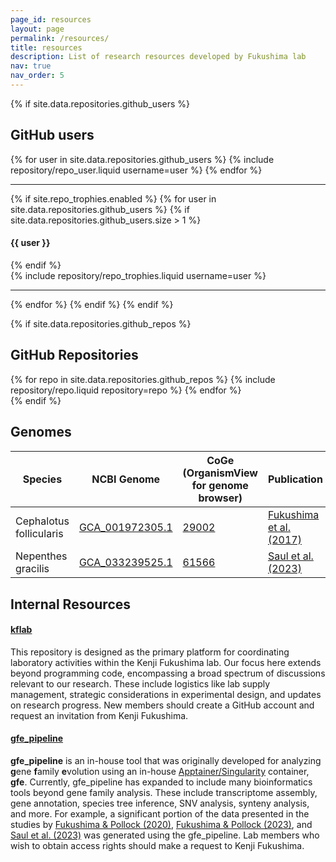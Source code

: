 ```yaml
---
page_id: resources
layout: page
permalink: /resources/
title: resources
description: List of research resources developed by Fukushima lab
nav: true
nav_order: 5
---
```


{% if site.data.repositories.github_users %}

## GitHub users

<div class="repositories d-flex flex-wrap flex-md-row flex-column justify-content-between align-items-center">
  {% for user in site.data.repositories.github_users %}
    {% include repository/repo_user.liquid username=user %}
  {% endfor %}
</div>

---

{% if site.repo_trophies.enabled %}
{% for user in site.data.repositories.github_users %}
{% if site.data.repositories.github_users.size > 1 %}

  <h4>{{ user }}</h4>
  {% endif %}
  <div class="repositories d-flex flex-wrap flex-md-row flex-column justify-content-between align-items-center">
  {% include repository/repo_trophies.liquid username=user %}
  </div>

---

{% endfor %}
{% endif %}
{% endif %}

{% if site.data.repositories.github_repos %}
  
## GitHub Repositories

<div class="repositories d-flex flex-wrap flex-md-row flex-column justify-content-between align-items-center">
  {% for repo in site.data.repositories.github_repos %}
    {% include repository/repo.liquid repository=repo %}
  {% endfor %}
</div>
{% endif %}
  
## Genomes

| Species                 | NCBI Genome                                                                      | CoGe (OrganismView for genome browser)                       | Publication                                                                |
| ----------------------- | -------------------------------------------------------------------------------- | ------------------------------------------------------------ | -------------------------------------------------------------------------- |
| Cephalotus follicularis | [GCA_001972305.1](https://www.ncbi.nlm.nih.gov/datasets/genome/GCA_001972305.1/) | [29002](https://genomevolution.org/coge/GenomeInfo.pl?gid=29002) | [Fukushima et al. (2017)](https://www.nature.com/articles/s41559-016-0059) |
| Nepenthes gracilis      | [GCA_033239525.1](https://www.ncbi.nlm.nih.gov/datasets/genome/GCA_033239525.1/) | [61566](https://genomevolution.org/coge/GenomeInfo.pl?gid=61566) | [Saul et al. (2023)](https://www.nature.com/articles/s41477-023-01562-2)   |

<div style="margin-top: 30px;"></div>
  
## Internal Resources

#### [kflab](https://github.com/kfuku52/kflab)

This repository is designed as the primary platform for coordinating laboratory activities within the Kenji Fukushima lab. Our focus here extends beyond programming code, encompassing a broad spectrum of discussions relevant to our research. These include logistics like lab supply management, strategic considerations in experimental design, and updates on research progress. New members should create a GitHub account and request an invitation from Kenji Fukushima.

#### [gfe_pipeline](https://github.com/kfuku52/gfe_pipeline)

**gfe_pipeline** is an in-house tool that was originally developed for analyzing **g**ene **f**amily **e**volution using an in-house [Apptainer/Singularity](https://apptainer.org/) container, **gfe**. Currently, gfe_pipeline has expanded to include many bioinformatics tools beyond gene family analysis. These include transcriptome assembly, gene annotation, species tree inference, SNV analysis, synteny analysis, and more. For example, a significant portion of the data presented in the studies by [Fukushima & Pollock (2020)](https://www.nature.com/articles/s41467-020-18090-8), [Fukushima & Pollock (2023)](https://www.nature.com/articles/s41559-022-01932-7), and [Saul et al. (2023)](https://www.nature.com/articles/s41477-023-01562-2) was generated using the gfe_pipeline. Lab members who wish to obtain access rights should make a request to Kenji Fukushima.

